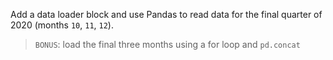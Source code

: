 Add a data loader block and use Pandas to read data for the final quarter of 2020 (months `10`, `11`, `12`).
> `BONUS`: load the final three months using a for loop and `pd.concat`
